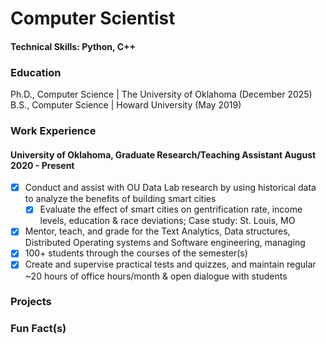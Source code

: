 # Computer Scientist

#### Technical Skills: Python, C++

### Education

Ph.D., Computer Science | The University of Oklahoma (December 2025)
B.S., Computer Science | Howard University (May 2019)

### Work Experience
#### University of Oklahoma, Graduate Research/Teaching Assistant August 2020 - Present
* [x] Conduct and assist with OU Data Lab research by using historical data to analyze the benefits of building smart cities
    * [x] Evaluate the effect of smart cities on gentrification rate, income levels, education & race deviations; Case study: St. Louis, MO
* [x] Mentor, teach, and grade for the Text Analytics, Data structures, Distributed Operating systems and Software engineering, managing
* [x] 100+ students through the courses of the semester(s)
* [x] Create and supervise practical tests and quizzes, and maintain regular ~20 hours of office hours/month & open dialogue with students

### Projects


### Fun Fact(s)
